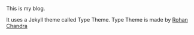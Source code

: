 This is my blog.

It uses a Jekyll theme  called Type Theme. Type Theme is made by [Rohan Chandra](https://rohanchandra.github.io/project/type/)